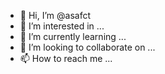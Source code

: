 - 👋 Hi, I’m @asafct
- 👀 I’m interested in ...
- 🌱 I’m currently learning ...
- 💞️ I’m looking to collaborate on ...
- 📫 How to reach me ...

<!---
asafct/asafct is a ✨ special ✨ repository because its `README.md` (this file) appears on your GitHub profile.
You can click the Preview link to take a look at your changes.
--->
